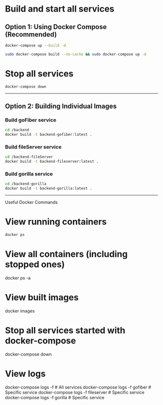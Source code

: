 # Build and start all services
## Option 1: Using Docker Compose (Recommended)

```bash
docker-compose up --build -d
```

```bash
sudo docker-compose build --no-cache && sudo docker-compose up -d
```


# Stop all services
```bash
docker-compose down
```

__________________________________________________________
## Option 2: Building Individual Images
### Build goFiber service
```bash
cd /backend
docker build -t backend-gofiber:latest .
```

### Build fileServer service
```bash
cd /backend-fileServer
docker build -t backend-fileserver:latest .
```

### Build gorilla service
```bash
cd /backend-gorilla
docker build -t backend-gorilla:latest .
```
__________________________________________________________

Useful Docker Commands
# View running containers
```bash
docker ps
```

# View all containers (including stopped ones)
docker ps -a

# View built images
docker images

# Stop all services started with docker-compose
docker-compose down

# View logs
docker-compose logs -f                  # All services
docker-compose logs -f gofiber          # Specific service
docker-compose logs -f fileserver       # Specific service
docker-compose logs -f gorilla          # Specific service

